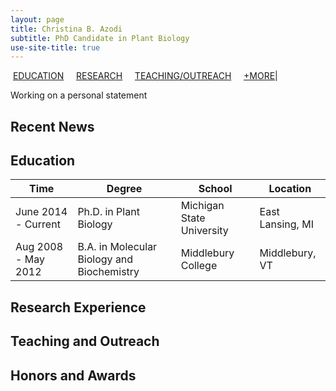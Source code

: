 ```yaml
---
layout: page
title: Christina B. Azodi
subtitle: PhD Candidate in Plant Biology
use-site-title: true
---
```


&nbsp;[EDUCATION](#education) &nbsp; &nbsp; [RESEARCH](#research-experience) &nbsp; &nbsp; [TEACHING/OUTREACH](#teaching-and-outreach) &nbsp; &nbsp; [+MORE](#honors-and-awards)|


Working on a personal statement






## Recent News


## Education

|Time     |Degree     |School     |Location     |
|---  |---  |---  |---  |
|June 2014 - Current     |Ph.D. in Plant Biology     |Michigan State University     |East Lansing, MI     |
|Aug 2008 - May 2012     |B.A. in Molecular Biology and Biochemistry     | Middlebury College    |Middlebury, VT    |


## Research Experience



## Teaching and Outreach



## Honors and Awards